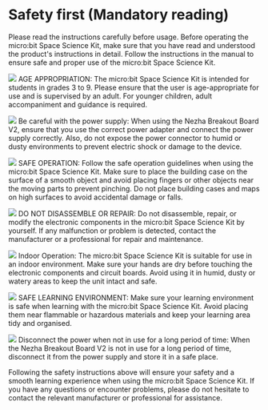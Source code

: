 # Safety first (Mandatory reading)

Please read the instructions carefully before usage. Before operating the micro:bit Space Science Kit, make sure that you have read and understood the product's instructions in detail. Follow the instructions in the manual to ensure safe and proper use of the micro:bit Space Science Kit.

 ![](https://wiki-media-ef.oss-cn-hongkong.aliyuncs.com/docs/microbit/building-blocks/microbit-space-science-kit/images/microbit-space-science-kit-read01.png)
 AGE APPROPRIATION: The micro:bit Space Science Kit is intended for students in grades 3 to 9. Please ensure that the user is age-appropriate for use and is supervised by an adult. For younger children, adult accompaniment and guidance is required.

![](https://wiki-media-ef.oss-cn-hongkong.aliyuncs.com/docs/microbit/building-blocks/microbit-space-science-kit/images/microbit-space-science-kit-read01.png) Be careful with the power supply: When using the Nezha Breakout Board V2, ensure that you use the correct power adapter and connect the power supply correctly. Also, do not expose the power connector to humid or dusty environments to prevent electric shock or damage to the device.

![](https://wiki-media-ef.oss-cn-hongkong.aliyuncs.com/docs/microbit/building-blocks/microbit-space-science-kit/images/microbit-space-science-kit-read01.png)
SAFE OPERATION: Follow the safe operation guidelines when using the micro:bit Space Science Kit. Make sure to place the building case on the surface of a smooth object and avoid placing fingers or other objects near the moving parts to prevent pinching. Do not place building cases and maps on high surfaces to avoid accidental damage or falls.

![](https://wiki-media-ef.oss-cn-hongkong.aliyuncs.com/docs/microbit/building-blocks/microbit-space-science-kit/images/microbit-space-science-kit-read01.png) DO NOT DISASSEMBLE OR REPAIR: Do not disassemble, repair, or modify the electronic components in the micro:bit Space Science Kit by yourself. If any malfunction or problem is detected, contact the manufacturer or a professional for repair and maintenance.

![](https://wiki-media-ef.oss-cn-hongkong.aliyuncs.com/docs/microbit/building-blocks/microbit-space-science-kit/images/microbit-space-science-kit-read02.png)
Indoor Operation: The micro:bit Space Science Kit is suitable for use in an indoor environment. Make sure your hands are dry before touching the electronic components and circuit boards. Avoid using it in humid, dusty or watery areas to keep the unit intact and safe.

![](https://wiki-media-ef.oss-cn-hongkong.aliyuncs.com/docs/microbit/building-blocks/microbit-space-science-kit/images/microbit-space-science-kit-read02.png) SAFE LEARNING ENVIRONMENT: Make sure your learning environment is safe when learning with the micro:bit Space Science Kit. Avoid placing them near flammable or hazardous materials and keep your learning area tidy and organised.

![](https://wiki-media-ef.oss-cn-hongkong.aliyuncs.com/docs/microbit/building-blocks/microbit-space-science-kit/images/microbit-space-science-kit-read02.png) Disconnect the power when not in use for a long period of time: When the Nezha Breakout Board V2 is not in use for a long period of time, disconnect it from the power supply and store it in a safe place.

Following the safety instructions above will ensure your safety and a smooth learning experience when using the micro:bit Space Science Kit. If you have any questions or encounter problems, please do not hesitate to contact the relevant manufacturer or professional for assistance.
